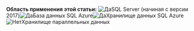 <Token>**Область применения этой статьи:** ![Да](media/yes.png)SQL Server (начиная с версии 2017)![Да](media/yes.png)База данных SQL Azure![Да](media/yes.png)Хранилище данных SQL Azure![Нет](media/no.png)Хранилище параллельных данных</Token>